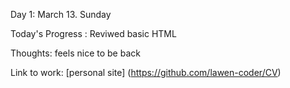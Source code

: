 Day 1: March 13. Sunday

Today's Progress : Reviwed basic HTML

Thoughts: feels nice to be back

Link to work:  [personal site] (https://github.com/lawen-coder/CV)
